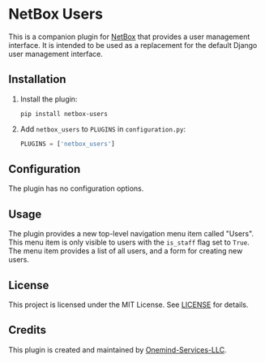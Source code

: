 # NetBox Users

This is a companion plugin for [NetBox]() that provides a user management interface. It is intended to be used as a
replacement for the default Django user management interface.

## Installation

1. Install the plugin:

    ```shell
    pip install netbox-users
    ```
   
2. Add `netbox_users` to `PLUGINS` in `configuration.py`:

    ```python
    PLUGINS = ['netbox_users']
    ```
   
## Configuration

The plugin has no configuration options.

## Usage

The plugin provides a new top-level navigation menu item called "Users". This menu item is only visible to users with
the `is_staff` flag set to `True`. The menu item provides a list of all users, and a form for creating new users.

## License

This project is licensed under the MIT License. See [LICENSE](LICENSE) for details.

## Credits

This plugin is created and maintained by [Onemind-Services-LLC](https://github.com/Onemind-Services-LLC).
